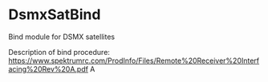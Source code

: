 # DsmxSatBind
Bind module for DSMX satellites

Description of bind procedure:
https://www.spektrumrc.com/ProdInfo/Files/Remote%20Receiver%20Interfacing%20Rev%20A.pdf
A
